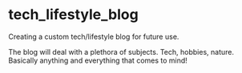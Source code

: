# tech_lifestyle_blog
Creating a custom tech/lifestyle blog for future use.


The blog will deal with a plethora of subjects. Tech, hobbies, nature. Basically anything and everything that comes to mind!
